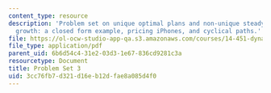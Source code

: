 ```yaml
---
content_type: resource
description: 'Problem set on unique optimal plans and non-unique steady states, optimal
  growth: a closed form example, pricing iPhones, and cyclical paths.'
file: https://ol-ocw-studio-app-qa.s3.amazonaws.com/courses/14-451-dynamic-optimization-methods-with-applications-fall-2009/3cc76fb7d321d16eb12dfae8a085d4f0_MIT14_451F09_pset3.pdf
file_type: application/pdf
parent_uid: 6b6d54c4-31e2-03d3-1e67-836cd9281c3a
resourcetype: Document
title: Problem Set 3
uid: 3cc76fb7-d321-d16e-b12d-fae8a085d4f0
---
```

